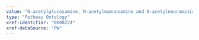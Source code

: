 ```yaml
---
value: "N-acetylglucosamine, N-acetylmannosamine and N-acetylneuraminic acid dissimilation pathway"
type: "Pathway Ontology"
xref-identifier: "0000224"
xref-dataSource: "PW"
---
```

